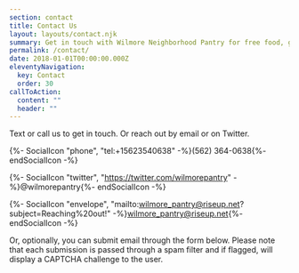 ```yaml
---
section: contact
title: Contact Us
layout: layouts/contact.njk
summary: Get in touch with Wilmore Neighborhood Pantry for free food, groceries, and more in Long Beach during the COVID-19 crisis.
permalink: /contact/
date: 2018-01-01T00:00:00.000Z
eleventyNavigation:
  key: Contact
  order: 30
callToAction:
  content: ""
  header: ""
---
```


Text or call us to get in touch. Or reach out by email or on Twitter.

{%- SocialIcon "phone", "tel:+15623540638" -%}(562) 364-0638{%- endSocialIcon -%}

<!--  -->

{%- SocialIcon "twitter", "https://twitter.com/wilmorepantry" -%}@wilmorepantry{%- endSocialIcon -%}

<!--  -->

{%- SocialIcon "envelope", "mailto:wilmore_pantry@riseup.net?subject=Reaching%20out!" -%}wilmore_pantry@riseup.net{%- endSocialIcon -%}

Or, optionally, you can submit email through the form below. Please note that each submission is passed through a spam filter and if flagged, will display a CAPTCHA challenge to the user.
